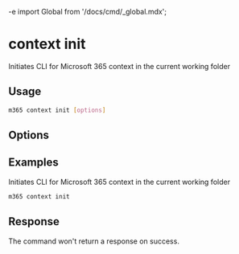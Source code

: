 -e <!-- DISCLAIMER: All secrets, passwords, and sensitive values in this document are examples only and not real credentials. -->
import Global from '/docs/cmd/_global.mdx';

# context init

Initiates CLI for Microsoft 365 context in the current working folder

## Usage

```sh
m365 context init [options]
```

## Options

<Global />

## Examples

Initiates CLI for Microsoft 365 context in the current working folder

```sh
m365 context init
```

## Response

The command won't return a response on success.
